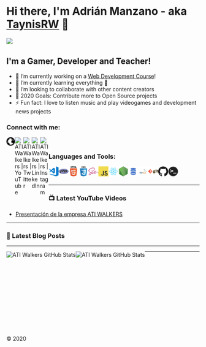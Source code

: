 # Hi there, I'm Adrián Manzano - aka [TaynisRW][website] 👋
![](https://miro.medium.com/max/3200/1*OF0xEMkWBv-69zvmNs6RDQ.gif)

## I'm a Gamer, Developer and Teacher!
- 🔭 I’m currently working on a [Web Development Course][website]!
- 🌱 I’m currently learning everything 🤣
- 👯 I’m looking to collaborate with other content creators
- 🥅 2020 Goals: Contribute more to Open Source projects
- ⚡ Fun fact: I love to listen music and play videogames and development news projects

### Connect with me:

[<img align="left" alt="atiwalkers.com,x" width="22px" src="https://raw.githubusercontent.com/iconic/open-iconic/master/svg/globe.svg" />][website]
[<img align="left" alt="ATIWalkers | YouTube" width="22px" src="https://cdn.jsdelivr.net/npm/simple-icons@v3/icons/youtube.svg" />][youtube]
[<img align="left" alt="ATIWalkers | Twitter" width="22px" src="https://cdn.jsdelivr.net/npm/simple-icons@v3/icons/twitter.svg" />][twitter]
[<img align="left" alt="ATIWalkers | LinkedIn" width="22px" src="https://cdn.jsdelivr.net/npm/simple-icons@v3/icons/linkedin.svg" />][linkedin]
[<img align="left" alt="ATIWalkers | Instagram" width="22px" src="https://cdn.jsdelivr.net/npm/simple-icons@v3/icons/instagram.svg" />][instagram]

<br />

### Languages and Tools:

[<img align="left" alt="Visual Studio Code" width="26px" src="https://raw.githubusercontent.com/github/explore/80688e429a7d4ef2fca1e82350fe8e3517d3494d/topics/visual-studio-code/visual-studio-code.png" />][webdevplaylist]
[<img align="left" alt="PHP" width="26px" src="https://raw.githubusercontent.com/github/explore/80688e429a7d4ef2fca1e82350fe8e3517d3494d/topics/php/php.png" />][webdevplaylist]
[<img align="left" alt="HTML5" width="26px" src="https://raw.githubusercontent.com/github/explore/80688e429a7d4ef2fca1e82350fe8e3517d3494d/topics/html/html.png" />][webdevplaylist]
[<img align="left" alt="CSS3" width="26px" src="https://raw.githubusercontent.com/github/explore/80688e429a7d4ef2fca1e82350fe8e3517d3494d/topics/css/css.png" />][cssplaylist]
[<img align="left" alt="Sass" width="26px" src="https://raw.githubusercontent.com/github/explore/80688e429a7d4ef2fca1e82350fe8e3517d3494d/topics/sass/sass.png" />][cssplaylist]
[<img align="left" alt="JavaScript" width="26px" src="https://raw.githubusercontent.com/github/explore/80688e429a7d4ef2fca1e82350fe8e3517d3494d/topics/javascript/javascript.png" />][jsplaylist]
[<img align="left" alt="React" width="26px" src="https://raw.githubusercontent.com/github/explore/80688e429a7d4ef2fca1e82350fe8e3517d3494d/topics/react/react.png" />][reactplaylist]
[<img align="left" alt="Node.js" width="26px" src="https://raw.githubusercontent.com/github/explore/80688e429a7d4ef2fca1e82350fe8e3517d3494d/topics/nodejs/nodejs.png" />][webdevplaylist]
[<img align="left" alt="SQL" width="26px" src="https://raw.githubusercontent.com/github/explore/80688e429a7d4ef2fca1e82350fe8e3517d3494d/topics/sql/sql.png" />][webdevplaylist]
[<img align="left" alt="MySQL" width="26px" src="https://raw.githubusercontent.com/github/explore/80688e429a7d4ef2fca1e82350fe8e3517d3494d/topics/mysql/mysql.png" />][webdevplaylist]
[<img align="left" alt="Git" width="26px" src="https://raw.githubusercontent.com/github/explore/80688e429a7d4ef2fca1e82350fe8e3517d3494d/topics/git/git.png" />][webdevplaylist]
[<img align="left" alt="GitHub" width="26px" src="https://raw.githubusercontent.com/github/explore/78df643247d429f6cc873026c0622819ad797942/topics/github/github.png" />][webdevplaylist]
[<img align="left" alt="Linux Terminal" width="26px" src="https://raw.githubusercontent.com/github/explore/80688e429a7d4ef2fca1e82350fe8e3517d3494d/topics/terminal/terminal.png" />][webdevplaylist]

<br />
<br />

---

### 📺 Latest YouTube Videos
<!-- YOUTUBE:START -->
- [Presentación de la empresa ATI WALKERS](https://www.youtube.com/watch?v=r0S7f3x7sqE)
<!-- YOUTUBE:END -->

---

### 📕 Latest Blog Posts
<!-- BLOG-POST-LIST:START -->
<!-- BLOG-POST-LIST:END -->

---

<img align="left" alt="ATI Walkers GitHub Stats" src="https://github-readme-stats.vercel.app/api?username=TayWolf&show_icons=true&hide_border=true&theme=radical">


<img align="left" alt="ATI Walkers GitHub Stats" src="https://github-readme-stats.vercel.app/api/top-langs/?username=TayWolf&show_icons=true&hide_border=true&theme=radical">

---

[website]: https://atiwalkers.com.mx
[twitter]: https://twitter.com/WofyRaven
[youtube]: https://youtube.com/channel/UCWCIPpdGpeND_W44NVxJl6g
[instagram]: https://instagram.com/ati_walkers
[linkedin]: https://linkedin.com/in/adrian-manzano-0236241a1
[webdevplaylist]: https://www.youtube.com/playlist?list=
[jsplaylist]: https://www.youtube.com/playlist?list=
[cssplaylist]: https://www.youtube.com/playlist?list=
[reactplaylist]: https://www.youtube.com/playlist?list=
<br /><br /><br /><br /><br /><br /><br /><br />
<br /><br /><br /><br />© 2020 
